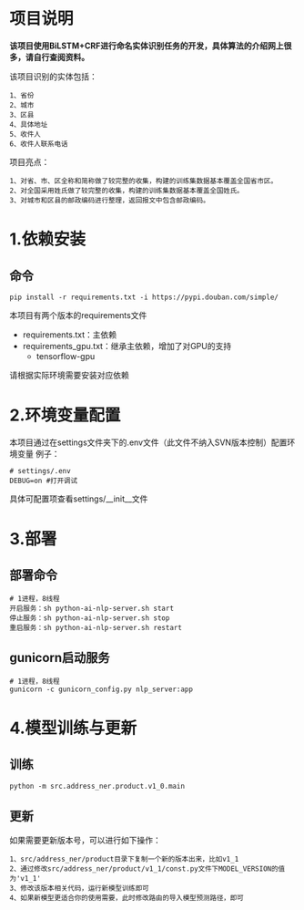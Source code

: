 # 项目说明
**该项目使用BiLSTM+CRF进行命名实体识别任务的开发，具体算法的介绍网上很多，请自行查阅资料。**

该项目识别的实体包括：
```
1、省份
2、城市
3、区县
4、具体地址
5、收件人
6、收件人联系电话
```

项目亮点：
```
1、对省、市、区全称和简称做了较完整的收集，构建的训练集数据基本覆盖全国省市区。
2、对全国采用姓氏做了较完整的收集，构建的训练集数据基本覆盖全国姓氏。
3、对城市和区县的邮政编码进行整理，返回报文中包含邮政编码。
```

# 1.依赖安装

## 命令

```shell
pip install -r requirements.txt -i https://pypi.douban.com/simple/
```

本项目有两个版本的requirements文件  

- requirements.txt：主依赖
- requirements_gpu.txt：继承主依赖，增加了对GPU的支持
  - tensorflow-gpu

请根据实际环境需要安装对应依赖

# 2.环境变量配置
本项目通过在settings文件夹下的.env文件（此文件不纳入SVN版本控制）配置环境变量
例子：
```
# settings/.env
DEBUG=on #打开调试
```
具体可配置项查看settings/__init__文件

# 3.部署
## 部署命令
```
# 1进程，8线程
开启服务：sh python-ai-nlp-server.sh start  
停止服务：sh python-ai-nlp-server.sh stop
重启服务：sh python-ai-nlp-server.sh restart
```

## gunicorn启动服务
```
# 1进程，8线程
gunicorn -c gunicorn_config.py nlp_server:app
```

# 4.模型训练与更新
## 训练
`python -m src.address_ner.product.v1_0.main`
## 更新
如果需要更新版本号，可以进行如下操作：
```
1、src/address_ner/product目录下复制一个新的版本出来，比如v1_1
2、通过修改src/address_ner/product/v1_1/const.py文件下MODEL_VERSION的值为'v1_1'
3、修改该版本相关代码，运行新模型训练即可
4、如果新模型更适合你的使用需要，此时修改路由的导入模型预测路径，即可
```
